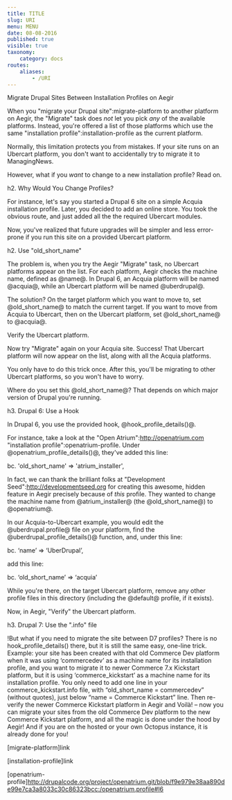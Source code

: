 ```yaml
---
title: TITLE
slug: URI
menu: MENU
date: 08-08-2016
published: true
visible: true
taxonomy:
    category: docs
routes:
    aliases:
        - /URI
---
```


Migrate Drupal Sites Between Installation Profiles on Aegir

When you "migrate your Drupal site":migrate-platform to another
platform on Aegir, the "Migrate" task does _not_ let you pick _any_ of
the available platforms. Instead, you're offered a list of those
platforms which use the same "installation profile":installation-profile
as the current platform.

Normally, this limitation protects you from mistakes. If your site
runs on an Ubercart platform, you don't want to accidentally try to
migrate it to ManagingNews.

However, what if you _want_ to change to a new installation profile?
Read on.

h2. Why Would You Change Profiles?

For instance, let's say you started a Drupal 6 site on a simple Acquia
installation profile. Later, you decided to add an online store. You
took the obvious route, and just added all the the required Ubercart
modules.

Now, you've realized that future upgrades will be simpler and less
error-prone if you run this site on a provided Ubercart platform.

h2. Use "old_short_name"

The problem is, when you try the Aegir "Migrate" task, no Ubercart
platforms appear on the list. For each platform, Aegir checks the
machine name, defined as @name@. In Drupal 6, an Acquia platform will
be named @acquia@, while an Ubercart platform will be named
@uberdrupal@.

The solution? On the target platform which you want to move to, set
@old_short_name@ to match the current target. If you want to move from
Acquia to Ubercart, then on the Ubercart platform, set
@old_short_name@ to @acquia@.

Verify the Ubercart platform.

Now try "Migrate" again on your Acquia site. Success! That Ubercart
platform will now appear on the list, along with all the Acquia
platforms.

You only have to do this trick once. After this, you'll be migrating
to other Ubercart platforms, so you won't have to worry.

Where do you set this @old_short_name@? That depends on which major version of Drupal you're running.

h3. Drupal 6: Use a Hook

In Drupal 6, you use the provided hook, @hook_profile_details()@.

For instance, take a look at the "Open Atrium":http://openatrium.com
"installation profile":openatrium-profile. Under
@openatrium_profile_details()@, they've added this line:

bc. 'old_short_name' => 'atrium_installer',

In fact, we can thank the brilliant folks at
 "Development Seed":http://developmentseed.org
for creating this awesome, hidden feature in Aegir precisely because
of _this_ profile. They wanted to change the machine name from
@atrium_installer@ (the @old_short_name@) to @openatrium@.

In our Acquia-to-Ubercart example, you would edit the
@uberdrupal.profile@ file on your platform, find the
@uberdrupal_profile_details()@ function, and, under this line:

bc. ‘name’ => ‘UberDrupal’,

add this line:

bc. ‘old_short_name’ => ‘acquia’

While you're there, on the target Ubercart platform, remove any other
profile files in this directory (including the @default@ profile, if
it exists).

Now, in Aegir, "Verify" the Ubercart platform.

h3. Drupal 7: Use the ".info" file

!But what if you need to migrate the site between D7 profiles? There
is no hook_profile_details() there, but it is still the same easy,
one-line trick. Example: your site has been created with that old
Commerce Dev platform when it was using ‘commercedev’ as a machine
name for its installation profile, and you want to migrate it to newer
Commerce 7.x Kickstart platform, but it is using ‘commerce_kickstart’
as a machine name for its installation profile. You only need to add
one line in your commerce_kickstart.info file, with “old_short_name =
commercedev” (without quotes), just below “name = Commerce Kickstart”
line. Then re-verify the newer Commerce Kickstart platform in Aegir
and Voilà! – now you can migrate your sites from the old Commerce Dev
platform to the new Commerce Kickstart platform, and all the magic is
done under the hood by Aegir! And if you are on the hosted or your own
Octopus instance, it is already done for you!

[migrate-platform]link

[installation-profile]link

[openatrium-profile]http://drupalcode.org/project/openatrium.git/blob/f9e979e38aa890de99e7ca3a8033c30c86323bcc:/openatrium.profile#l6
